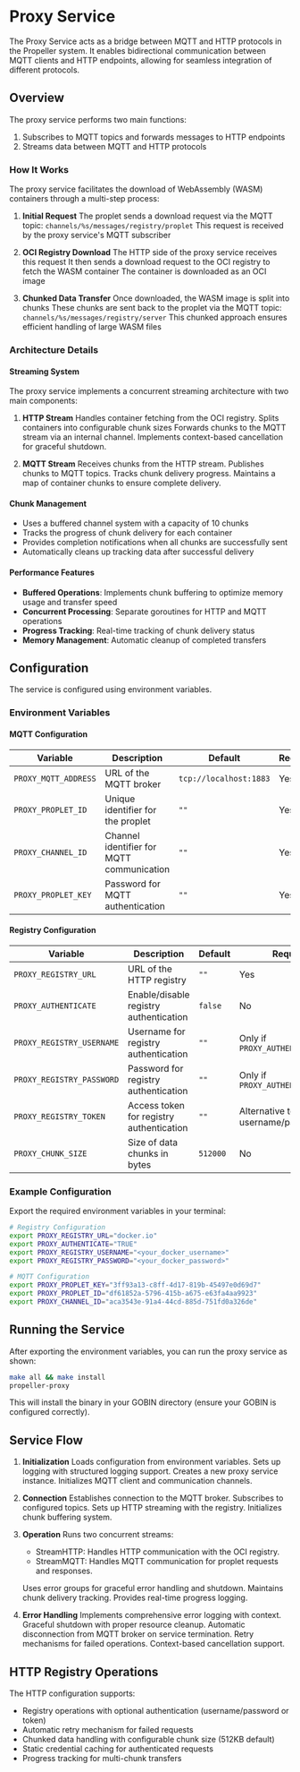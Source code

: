 # Proxy Service

The Proxy Service acts as a bridge between MQTT and HTTP protocols in the Propeller system. It enables bidirectional communication between MQTT clients and HTTP endpoints, allowing for seamless integration of different protocols.

## Overview

The proxy service performs two main functions:

1. Subscribes to MQTT topics and forwards messages to HTTP endpoints
2. Streams data between MQTT and HTTP protocols

### How It Works

The proxy service facilitates the download of WebAssembly (WASM) containers through a multi-step process:

1. **Initial Request**
   The proplet sends a download request via the MQTT topic: `channels/%s/messages/registry/proplet`
   This request is received by the proxy service's MQTT subscriber

2. **OCI Registry Download**
   The HTTP side of the proxy service receives this request
   It then sends a download request to the OCI registry to fetch the WASM container
   The container is downloaded as an OCI image

3. **Chunked Data Transfer**
   Once downloaded, the WASM image is split into chunks
   These chunks are sent back to the proplet via the MQTT topic: `channels/%s/messages/registry/server`
    This chunked approach ensures efficient handling of large WASM files

### Architecture Details

#### Streaming System

The proxy service implements a concurrent streaming architecture with two main components:

1. **HTTP Stream**
   Handles container fetching from the OCI registry.
   Splits containers into configurable chunk sizes
   Forwards chunks to the MQTT stream via an internal channel.
   Implements context-based cancellation for graceful shutdown.

2. **MQTT Stream**
   Receives chunks from the HTTP stream.
   Publishes chunks to MQTT topics.
   Tracks chunk delivery progress.
   Maintains a map of container chunks to ensure complete delivery.

#### Chunk Management

- Uses a buffered channel system with a capacity of 10 chunks
- Tracks the progress of chunk delivery for each container
- Provides completion notifications when all chunks are successfully sent
- Automatically cleans up tracking data after successful delivery

#### Performance Features

- **Buffered Operations**: Implements chunk buffering to optimize memory usage and transfer speed
- **Concurrent Processing**: Separate goroutines for HTTP and MQTT operations
- **Progress Tracking**: Real-time tracking of chunk delivery status
- **Memory Management**: Automatic cleanup of completed transfers

## Configuration

The service is configured using environment variables.

### Environment Variables

#### MQTT Configuration

| Variable | Description | Default | Required |
|----------|-------------|---------|----------|
| `PROXY_MQTT_ADDRESS` | URL of the MQTT broker | `tcp://localhost:1883` | Yes |
| `PROXY_PROPLET_ID` | Unique identifier for the proplet | `""` | Yes |
| `PROXY_CHANNEL_ID` | Channel identifier for MQTT communication | `""` | Yes |
| `PROXY_PROPLET_KEY` | Password for MQTT authentication | `""` | Yes |

#### Registry Configuration

| Variable | Description | Default | Required |
|----------|-------------|---------|----------|
| `PROXY_REGISTRY_URL` | URL of the HTTP registry | `""` | Yes |
| `PROXY_AUTHENTICATE` | Enable/disable registry authentication | `false` | No |
| `PROXY_REGISTRY_USERNAME` | Username for registry authentication | `""` | Only if `PROXY_AUTHENTICATE=true` |
| `PROXY_REGISTRY_PASSWORD` | Password for registry authentication | `""` | Only if `PROXY_AUTHENTICATE=true` |
| `PROXY_REGISTRY_TOKEN` | Access token for registry authentication | `""` | Alternative to username/password |
| `PROXY_CHUNK_SIZE` | Size of data chunks in bytes | `512000` | No |

### Example Configuration

Export the required environment variables in your terminal:

```bash
# Registry Configuration
export PROXY_REGISTRY_URL="docker.io"
export PROXY_AUTHENTICATE="TRUE"
export PROXY_REGISTRY_USERNAME="<your_docker_username>"
export PROXY_REGISTRY_PASSWORD="<your_docker_password>"

# MQTT Configuration
export PROXY_PROPLET_KEY="3ff93a13-c8ff-4d17-819b-45497e0d69d7"
export PROXY_PROPLET_ID="df61852a-5796-415b-a675-e63fa4aa9923"
export PROXY_CHANNEL_ID="aca3543e-91a4-44cd-885d-751fd0a326de"
```

## Running the Service

After exporting the environment variables, you can run the proxy service as shown:

```bash
make all && make install
propeller-proxy
```

This will install the binary in your GOBIN directory (ensure your GOBIN is configured correctly).

## Service Flow

1. **Initialization**
   Loads configuration from environment variables.
   Sets up logging with structured logging support.
   Creates a new proxy service instance.
   Initializes MQTT client and communication channels.

2. **Connection**
   Establishes connection to the MQTT broker.
   Subscribes to configured topics.
   Sets up HTTP streaming with the registry.
   Initializes chunk buffering system.

3. **Operation**
   Runs two concurrent streams:
     - StreamHTTP: Handles HTTP communication with the OCI registry.
     - StreamMQTT: Handles MQTT communication for proplet requests and responses.

      Uses error groups for graceful error handling and shutdown. Maintains chunk delivery tracking. Provides real-time progress logging.

4. **Error Handling**
   Implements comprehensive error logging with context. Graceful shutdown with proper resource cleanup. Automatic disconnection from MQTT broker on service termination. Retry mechanisms for failed operations. Context-based cancellation support.

## HTTP Registry Operations

The HTTP configuration supports:

- Registry operations with optional authentication (username/password or token)
- Automatic retry mechanism for failed requests
- Chunked data handling with configurable chunk size (512KB default)
- Static credential caching for authenticated requests
- Progress tracking for multi-chunk transfers
